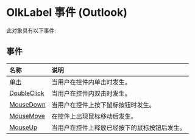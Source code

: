 
# OlkLabel 事件 (Outlook)
此对象具有以下事件:

## 事件



|**名称**|**说明**|
|:-----|:-----|
|[单击](b710b1dd-d8d7-9236-5217-6059d2623393.md)|当用户在控件内单击时发生。|
|[DoubleClick](9343f72d-e8b3-09f0-6ee0-a5872fbc78e2.md)|当用户在控件内双击时发生。|
|[MouseDown](80da9c8c-e743-c37a-3cb7-9a6af24fcac1.md)|当用户在控件上按下鼠标按钮时发生。|
|[MouseMove](b956ea54-96cb-d5d1-e542-ea9f464117c7.md)|在控件上出现鼠标移动后发生。|
|[MouseUp](edc01865-1bbd-5e87-a857-3e91b28167d2.md)|当用户在控件上释放已经按下的鼠标按钮后发生。|

